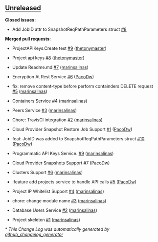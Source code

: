 ## [Unreleased](https://github.com/mongodb/go-client-mongodb-atlas/tree/HEAD)


**Closed issues:**

- Add JobID attr to SnapshotReqPathParameters struct  [\#8](https://github.com/mongodb-partners/go-client-mongodb-atlas/issues/8)

**Merged pull requests:**

- ProjectAPIKeys.Create test [\#9](https://github.com/mongodb/go-client-mongodb-atlas/pull/9) ([thetonymaster](https://github.com/thetonymaster))
- Project api keys [\#8](https://github.com/mongodb/go-client-mongodb-atlas/pull/8) ([thetonymaster](https://github.com/thetonymaster))
- Update Readme.md [\#7](https://github.com/mongodb/go-client-mongodb-atlas/pull/7) ([marinsalinas](https://github.com/marinsalinas))
-  Encryption At Rest Service [\#6](https://github.com/mongodb/go-client-mongodb-atlas/pull/6) ([PacoDw](https://github.com/PacoDw))
- fix: remove content-type before perform containders DELETE request [\#5](https://github.com/mongodb/go-client-mongodb-atlas/pull/5) ([marinsalinas](https://github.com/marinsalinas))
- Containers Service [\#4](https://github.com/mongodb/go-client-mongodb-atlas/pull/4) ([marinsalinas](https://github.com/marinsalinas))
- Peers Service [\#3](https://github.com/mongodb/go-client-mongodb-atlas/pull/3) ([marinsalinas](https://github.com/marinsalinas))
- Chore: TravisCI integration [\#2](https://github.com/mongodb/go-client-mongodb-atlas/pull/2) ([marinsalinas](https://github.com/marinsalinas))
- Cloud Provider Snapshot Restore Job Support [\#1](https://github.com/mongodb/go-client-mongodb-atlas/pull/1) ([PacoDw](https://github.com/PacoDw))

- feat: JobID was added to SnapshotReqPathParameters struct [\#10](https://github.com/mongodb-partners/go-client-mongodb-atlas/pull/10) ([PacoDw](https://github.com/PacoDw))
- Programmatic API Keys Service. [\#9](https://github.com/mongodb-partners/go-client-mongodb-atlas/pull/9) ([marinsalinas](https://github.com/marinsalinas))
- Cloud Provider Snapshots Support [\#7](https://github.com/mongodb-partners/go-client-mongodb-atlas/pull/7) ([PacoDw](https://github.com/PacoDw))
- Clusters Support [\#6](https://github.com/mongodb-partners/go-client-mongodb-atlas/pull/6) ([marinsalinas](https://github.com/marinsalinas))
- :feature add projects service to handle API calls [\#5](https://github.com/mongodb-partners/go-client-mongodb-atlas/pull/5) ([PacoDw](https://github.com/PacoDw))
- Project IP Whitelist Support [\#4](https://github.com/mongodb-partners/go-client-mongodb-atlas/pull/4) ([marinsalinas](https://github.com/marinsalinas))
- chore: change module name [\#3](https://github.com/mongodb-partners/go-client-mongodb-atlas/pull/3) ([marinsalinas](https://github.com/marinsalinas))
-  Database Users Service [\#2](https://github.com/mongodb-partners/go-client-mongodb-atlas/pull/2) ([marinsalinas](https://github.com/marinsalinas))
- Project skeleton [\#1](https://github.com/mongodb-partners/go-client-mongodb-atlas/pull/1) ([marinsalinas](https://github.com/marinsalinas))



\* *This Change Log was automatically generated by [github_changelog_generator](https://github.com/skywinder/Github-Changelog-Generator)*